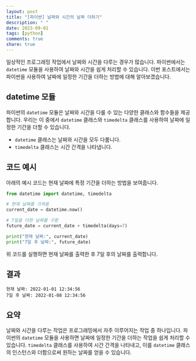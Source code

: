 ```yaml
---
layout: post
title: "[파이썬] 날짜와 시간의 날짜 더하기"
description: " "
date: 2023-09-01
tags: [python]
comments: true
share: true
---
```


일상적인 프로그래밍 작업에서 날짜와 시간을 다루는 경우가 많습니다. 파이썬에서는 `datetime` 모듈을 사용하여 날짜와 시간을 쉽게 처리할 수 있습니다. 이번 포스트에서는 파이썬을 사용하여 날짜에 일정한 기간을 더하는 방법에 대해 알아보겠습니다.

## datetime 모듈

파이썬의 `datetime` 모듈은 날짜와 시간을 다룰 수 있는 다양한 클래스와 함수들을 제공합니다. 우리는 이 중에서 `datetime` 클래스와 `timedelta` 클래스를 사용하여 날짜에 일정한 기간을 더할 수 있습니다.

- `datetime` 클래스는 날짜와 시간을 모두 다룸니다.
- `timedelta` 클래스는 시간 간격을 나타냅니다.

## 코드 예시

아래의 예시 코드는 현재 날짜에 특정 기간을 더하는 방법을 보여줍니다.

```python
from datetime import datetime, timedelta

# 현재 날짜를 가져옴
current_date = datetime.now()

# 7일을 더한 날짜를 구함
future_date = current_date + timedelta(days=7)

print("현재 날짜:", current_date)
print("7일 후 날짜:", future_date)
```

위 코드를 실행하면 현재 날짜를 출력한 후 7일 후의 날짜를 출력합니다.

## 결과

```
현재 날짜: 2022-01-01 12:34:56
7일 후 날짜: 2022-01-08 12:34:56
```

## 요약

날짜와 시간을 다루는 작업은 프로그래밍에서 자주 이루어지는 작업 중 하나입니다. 파이썬의 `datetime` 모듈을 사용하면 날짜에 일정한 기간을 더하는 작업을 쉽게 처리할 수 있습니다. `timedelta` 클래스를 사용하여 시간 간격을 나타내고, 이를 `datetime` 클래스의 인스턴스와 더함으로써 원하는 날짜를 얻을 수 있습니다.